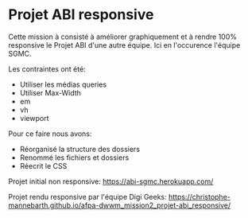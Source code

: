 # Projet ABI responsive

Cette mission à consisté à améliorer graphiquement et à rendre 100% 
responsive le Projet ABI d'une autre équipe. Ici en l'occurence l'équipe SGMC.

Les contraintes ont été:
  - Utiliser les médias queries
  - Utiliser Max-Width
  - em
  - vh
  - viewport

Pour ce faire nous avons:
  - Réorganisé la structure des dossiers
  - Renommé les fichiers et dossiers
  - Réecrit le CSS
  
Projet initial non responsive: https://abi-sgmc.herokuapp.com/

Projet rendu responsive par l'équipe Digi Geeks: https://christophe-mannebarth.github.io/afpa-dwwm_mission2_projet-abi_responsive/
  
